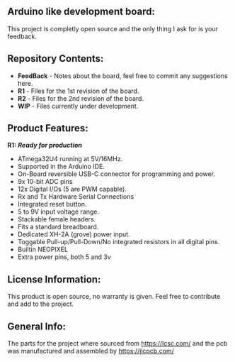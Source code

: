 Arduino like development board:
-------------------
This project is completly open source and the only thing I ask for is your feedback.

Repository Contents:
-------------------
* **FeedBack** - Notes about the board, feel free to commit any suggestions here.
* **R1** - Files for the 1st revision of the board.
* **R2** - Files for the 2nd revision of the board.
* **WIP** - Files currently under development.

Product Features:
----------------
**R1:** _**Ready for production**_
 - ATmega32U4 running at 5V/16MHz.
 - Supported in the Arduino IDE.
 - On-Board reversible USB-C connector for programming and power.
 - 9x 10-bit ADC pins
 - 12x Digital I/Os (5 are PWM capable).
 - Rx and Tx Hardware Serial Connections
 - Integrated reset button.
 - 5 to 9V input voltage range.
 - Stackable female headers.
 - Fits a standard breadboard.
 - Dedicated XH-2A (grove) power input.
 - Toggable Pull-up/Pull-Down/No integrated resistors in all digital pins.
 - Builtin NEOPIXEL
 - Extra power pins, both 5 and 3v

License Information:
-------------------
This product is open source, no warranty is given.
Feel free to contribute and add to the project.

General Info:
-------------------
The parts for the project where sourced from https://lcsc.com/ and the pcb was manufactured and assembled by https://jlcpcb.com/
